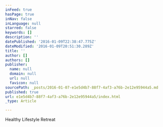 ```yaml
---
inFeed: true
hasPage: true
inNav: false
inLanguage: null
starred: false
keywords: []
description: ''
datePublished: '2016-01-09T22:38:47.775Z'
dateModified: '2016-01-09T20:51:30.289Z'
title: ''
author: []
authors: []
publisher:
  name: null
  domain: null
  url: null
  favicon: null
sourcePath: _posts/2016-01-07-e1e5d4b7-88f7-4af3-a76b-2e12e95944a5.md
published: true
url: e1e5d4b7-88f7-4af3-a76b-2e12e95944a5/index.html
_type: Article

---
```

Healthy Lifestyle Retreat